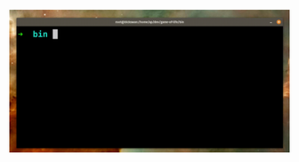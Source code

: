 ![GOL_Screencast.gif](https://github.com/anderspippi/game-of-life/blob/master/GOL_Screencast.gif?raw=true)
